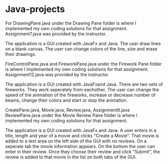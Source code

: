 # Java-projects
For DrawingPane.java under the Drawing Pane folder is where I implemented my own coding solutions for that assignment. Assignment7.java was provided by the instructor. 

The application is a GUI created with JavaFx  and Java. The user draw lines on a blank canvas. The user can change colors of the line, size and erase their drawings.

FireControlPane.java and FireworkPane.java under the Firework Pane folder is where I implemented my own coding solutions for that assignment. Assignment12.java was provided by the instructor.

The application is a GUI created with JavaFxand Java. There are two sets of fireworks. They work seperately from eachother. The user can change the speed of the animation of the fireworks, increase or decrease number of beams, change their colors and start or stop the animation. 

CreatePane.java, Movie.java, Review.java, Assignment6.java ReviewPane.java under the Movie Review Pane folder is where I implemented my own coding solutions for that assignment.

The application is a GUI created with JavaFx and Java. A user enters in a title, length and year of a movie and clicks "Create a Movie". That movie is added to a text area on the left side of the GUI with no reviews. On a seperate tab the movie information appears. On the bottom the user can enter in their review. Once they choose their review and click "Submit", the review is added to that movie in the list on both tabs of the GUI. 
